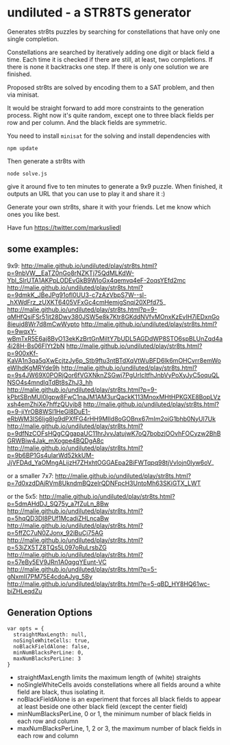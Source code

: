 # undiluted - a STR8TS generator

Generates str8ts puzzles by searching for constellations
that have only one single completion.

Constellations are searched by iteratively adding one digit or black
field a time. Each time it is checked if there are still, at least,
two completions. If there is none it backtracks one step. If there
is only one solution we are finished.

Proposed str8ts are solved by encoding them to a SAT problem,
and then via minisat.

It would be straight forward to add more constraints to the generation
process. Right now it's quite random, except one to three black fields
per row and per column. And the black fields are symmetric.

You need to install `minisat` for the solving and install dependencies with

    npm update

Then generate a str8ts with

    node solve.js

give it around five to ten minutes to generate a 9x9 puzzle.
When finished, it outputs an URL that you can use to play it and
share it :)

Generate your own str8ts, share it with your friends. Let me know which ones you like best.

Have fun
https://twitter.com/markusliedl




## some examples:

9x9:
http://malie.github.io/undiluted/play/str8ts.html?p=9nbVW__EaTZ0nGo8rNZKTj75QdMLKdW-Ybl_SlrUTA1AKPpLODEvGkB9WIoGx4qemvq4eF-2oqsYEfd2mc
http://malie.github.io/undiluted/play/str8ts.html?p=9dmkK_JBeJPg91ofl0UU3-c7zAzVbpS7W--sl-_hXWdFrz_zUXKT6405VFxGc4cmHemjgSnqi20XPfd75_
http://malie.github.io/undiluted/play/str8ts.html?p=9-qMHfQsiFSr51it28Dwv380JSW5e8k7Ktr8GKddNVfvMOnxKzEvIH7jEDxnGo8ieujd8Wr7d8mCwWypto
http://malie.github.io/undiluted/play/str8ts.html?p=9wqxY-wBmTxR5E6aj8ByO13ekKzBrtGnMiItY7bUDL5AGDdWP8STO6spBLUnZqd4a4i28H-Bs06FIYt2bN
http://malie.github.io/undiluted/play/str8ts.html?p=900xKf-KaVA1n3qa5qXwEcjtzJy6p_Stb9ftu3ntBTdXqVtWuBFD6lk6mOHCvrr8emWoeWlhdKgMRYde9h
http://malie.github.io/undiluted/play/str8ts.html?p=9s4JW69X0PORjQor6fVGXNknZSGwj7PgUrlcltfhJnbVyPoXyJyC5oquQLNSO4s4mndlqTdBt8sZhJ3_hh
http://malie.github.io/undiluted/play/str8ts.html?p=9-kPbtSBnMUl0Igpw8FwC1naJM1AM3urQackK113MnoxMHtHPKGXE8BopLVzxsh4emZhiXe7hffzQUyib8
http://malie.github.io/undiluted/play/str8ts.html?p=9-jiYrOB8WSl1HeGl8DuE1-eRbWM3IS6Ijg8Ig9dPXfFG4rHH9MIId8oGOBnx67mIm2oiG1bhb0NyUl7Uk
http://malie.github.io/undiluted/play/str8ts.html?p=9dfNzCOFsHQgCQgapaUC11hrJvvJatujwK7oQ7bobzjOOvhFOCyzw2BhBGRWBiw4Jak_mXogpe4BQDgA8c
http://malie.github.io/undiluted/play/str8ts.html?p=9b6BP1Gs4uIarWd52kkUM-JjVFDAd_YaOMngALijzH7ZHxhtOGGAEpa2BiFWTqpq98tjVvlojn0Iyw6oV_

or a smaller 7x7:
http://malie.github.io/undiluted/play/str8ts.html?p=7d0xzdDAjRVm8UkndmBQzelrQDNFpcH3UntoMh63SKiGTX_LWT


or the 5x5:
http://malie.github.io/undiluted/play/str8ts.html?p=5dmAHdDJ_SQ75y_a7fZuLn_8Bw
http://malie.github.io/undiluted/play/str8ts.html?p=5hqQD3DI8PUf1McadiZHLncaBw
http://malie.github.io/undiluted/play/str8ts.html?p=5ffZC7uN0ZJonx_92iBuCj75AG
http://malie.github.io/undiluted/play/str8ts.html?p=53iZX5TZ8TQs5L097oRuLrsbZG
http://malie.github.io/undiluted/play/str8ts.html?p=57eBy5EV9JRn1A0qgqYEunt-VC
http://malie.github.io/undiluted/play/str8ts.html?p=5-gNxmII7PM75E4cdoAJyg_5By
http://malie.github.io/undiluted/play/str8ts.html?p=5-qBD_HY8HQ61wc-biZHLeqdZu



## Generation Options

    var opts = {
      straightMaxLength: null,
      noSingleWhiteCells: true,
      noBlackFieldAlone: false,
      minNumBlacksPerLine: 0,
      maxNumBlacksPerLine: 3
    }


* straightMaxLength limits the maximum length of (white) straights
* noSingleWhiteCells avoids constellations where all fields around a white field are black, thus isolating it.
* noBlackFieldAlone is an experiment that forces all black fields to appear at least beside one other black field (except the center field)
* minNumBlacksPerLine, 0 or 1, the minimum number of black fields in each row and column
* maxNumBlacksPerLine, 1, 2 or 3, the maximum number of black fields in each row and column
